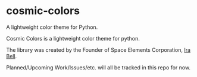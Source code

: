 # cosmic-colors
A lightweight color theme for Python.

Cosmic Colors is a lightweight color theme for python. 

The library was created by the Founder of Space Elements Corporation, 
[Ira Bell](https://github.com/IraLeeBell). 

Planned/Upcoming Work/Issues/etc. will all be tracked in this repo for now.